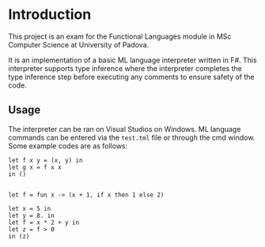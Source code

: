 # Introduction

This project is an exam for the Functional Languages module in MSc Computer Science at University of Padova.

It is an implementation of a basic ML language interpreter written in F\#. This interpreter supports type inference where the interpreter completes the type inference step before executing any comments to ensure safety of the code.

## Usage

The interpreter can be ran on Visual Studios on Windows. ML language commands can be entered via the `test.tml` file or through the cmd window. Some example codes are as follows:

```
let f x y = (x, y) in
let g x = f x x
in ()


let f = fun x -> (x + 1, if x then 1 else 2)

let x = 5 in
let y = 8. in
let f = x * 2 + y in
let z = f > 0
in (z)
```